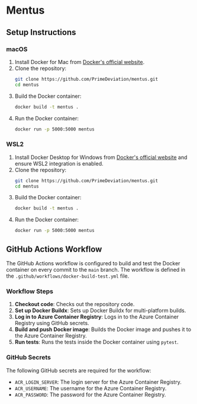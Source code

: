 # Mentus

## Setup Instructions

### macOS

1. Install Docker for Mac from [Docker's official website](https://www.docker.com/products/docker-desktop).
2. Clone the repository:
   ```sh
   git clone https://github.com/PrimeDeviation/mentus.git
   cd mentus
   ```
3. Build the Docker container:
   ```sh
   docker build -t mentus .
   ```
4. Run the Docker container:
   ```sh
   docker run -p 5000:5000 mentus
   ```

### WSL2

1. Install Docker Desktop for Windows from [Docker's official website](https://www.docker.com/products/docker-desktop) and ensure WSL2 integration is enabled.
2. Clone the repository:
   ```sh
   git clone https://github.com/PrimeDeviation/mentus.git
   cd mentus
   ```
3. Build the Docker container:
   ```sh
   docker build -t mentus .
   ```
4. Run the Docker container:
   ```sh
   docker run -p 5000:5000 mentus
   ```

## GitHub Actions Workflow

The GitHub Actions workflow is configured to build and test the Docker container on every commit to the `main` branch. The workflow is defined in the `.github/workflows/docker-build-test.yml` file.

### Workflow Steps

1. **Checkout code**: Checks out the repository code.
2. **Set up Docker Buildx**: Sets up Docker Buildx for multi-platform builds.
3. **Log in to Azure Container Registry**: Logs in to the Azure Container Registry using GitHub secrets.
4. **Build and push Docker image**: Builds the Docker image and pushes it to the Azure Container Registry.
5. **Run tests**: Runs the tests inside the Docker container using `pytest`.

### GitHub Secrets

The following GitHub secrets are required for the workflow:

- `ACR_LOGIN_SERVER`: The login server for the Azure Container Registry.
- `ACR_USERNAME`: The username for the Azure Container Registry.
- `ACR_PASSWORD`: The password for the Azure Container Registry.

